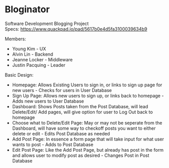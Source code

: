 # Bloginator

Software Development Blogging Project  
Specs:
https://www.quackpad.io/pad/5617b0e4d5fa3100039634b9

Members:
* Young Kim - UX
* Alvin Lin - Backend 
* Jeanne Locker - Middleware
* Justin Pacquing - Leader

Basic Design:
* Homepage: Allows Existing Users to sign in, or links to sign up page for new users - Checks for users in User Database
* Sign Up Page: Allows new users to sign up, or links back to homepage - Adds new users to User Database
* Dashboard: Shows Posts taken from the Post Database, will lead Delete/Edit/ Add pages, will give option for user to Log Out back to homepage
* Choose what to Delete/Edit Page: May or may not be seperate from the Dashboard, will have some way to checkoff posts you want to either delete or edit - Edits Post Database as needed
* Add Post Page: In essence a form page that will take input for what user wants to post - Adds to Post Database
* Edit Post Page: Like the Add Post Page, but already has post in the form and allows user to modify post as desired - Changes Post in Post Database
